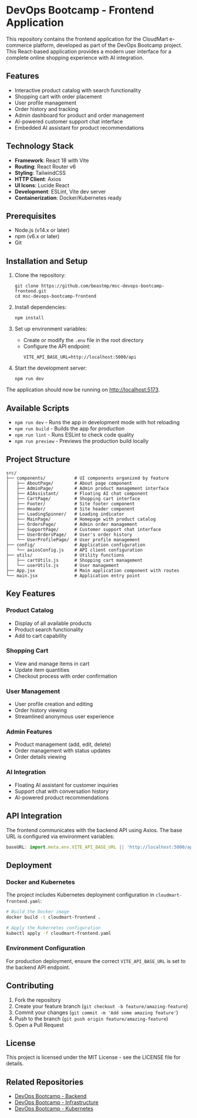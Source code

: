 # DevOps Bootcamp - Frontend Application

This repository contains the frontend application for the CloudMart e-commerce platform, developed as part of the DevOps Bootcamp project. This React-based application provides a modern user interface for a complete online shopping experience with AI integration.

## Features

- Interactive product catalog with search functionality
- Shopping cart with order placement
- User profile management
- Order history and tracking
- Admin dashboard for product and order management
- AI-powered customer support chat interface
- Embedded AI assistant for product recommendations

## Technology Stack

- **Framework**: React 18 with Vite
- **Routing**: React Router v6
- **Styling**: TailwindCSS
- **HTTP Client**: Axios
- **UI Icons**: Lucide React
- **Development**: ESLint, Vite dev server
- **Containerization**: Docker/Kubernetes ready

## Prerequisites

- Node.js (v14.x or later)
- npm (v6.x or later)
- Git

## Installation and Setup

1. Clone the repository:
   ```
   git clone https://github.com/beastmp/msc-devops-bootcamp-frontend.git
   cd msc-devops-bootcamp-frontend
   ```

2. Install dependencies:
   ```
   npm install
   ```

3. Set up environment variables:
   - Create or modify the `.env` file in the root directory
   - Configure the API endpoint:
     ```
     VITE_API_BASE_URL=http://localhost:5000/api
     ```

4. Start the development server:
   ```
   npm run dev
   ```

The application should now be running on [http://localhost:5173](http://localhost:5173).

## Available Scripts

- `npm run dev` - Runs the app in development mode with hot reloading
- `npm run build` - Builds the app for production
- `npm run lint` - Runs ESLint to check code quality
- `npm run preview` - Previews the production build locally

## Project Structure

```
src/
├── components/           # UI components organized by feature
│   ├── AboutPage/        # About page component
│   ├── AdminPage/        # Admin product management interface
│   ├── AIAssistant/      # Floating AI chat component
│   ├── CartPage/         # Shopping cart interface
│   ├── Footer/           # Site footer component
│   ├── Header/           # Site header component
│   ├── LoadingSpinner/   # Loading indicator
│   ├── MainPage/         # Homepage with product catalog
│   ├── OrdersPage/       # Admin order management
│   ├── SupportPage/      # Customer support chat interface
│   ├── UserOrdersPage/   # User's order history
│   └── UserProfilePage/  # User profile management
├── config/               # Application configuration
│   └── axiosConfig.js    # API client configuration
├── utils/                # Utility functions
│   ├── cartUtils.js      # Shopping cart management
│   └── userUtils.js      # User management
├── App.jsx               # Main application component with routes
└── main.jsx              # Application entry point
```

## Key Features

### Product Catalog
- Display of all available products
- Product search functionality
- Add to cart capability

### Shopping Cart
- View and manage items in cart
- Update item quantities
- Checkout process with order confirmation

### User Management
- User profile creation and editing
- Order history viewing
- Streamlined anonymous user experience

### Admin Features
- Product management (add, edit, delete)
- Order management with status updates
- Order details viewing

### AI Integration
- Floating AI assistant for customer inquiries
- Support chat with conversation history
- AI-powered product recommendations

## API Integration

The frontend communicates with the backend API using Axios. The base URL is configured via environment variables:

```javascript
baseURL: import.meta.env.VITE_API_BASE_URL || 'http://localhost:5000/api'
```

## Deployment

### Docker and Kubernetes

The project includes Kubernetes deployment configuration in `cloudmart-frontend.yaml`:

```bash
# Build the Docker image
docker build -t cloudmart-frontend .

# Apply the Kubernetes configuration
kubectl apply -f cloudmart-frontend.yaml
```

### Environment Configuration

For production deployment, ensure the correct `VITE_API_BASE_URL` is set to the backend API endpoint.

## Contributing

1. Fork the repository
2. Create your feature branch (`git checkout -b feature/amazing-feature`)
3. Commit your changes (`git commit -m 'Add some amazing feature'`)
4. Push to the branch (`git push origin feature/amazing-feature`)
5. Open a Pull Request

## License

This project is licensed under the MIT License - see the LICENSE file for details.

## Related Repositories

- [DevOps Bootcamp - Backend](https://github.com/beastmp/msc-devops-bootcamp-backend)
- [DevOps Bootcamp - Infrastructure](https://github.com/beastmp/msc-devops-bootcamp-infrastructure)
- [DevOps Bootcamp - Kubernetes](https://github.com/beastmp/msc-devops-bootcamp-kubernetes)
